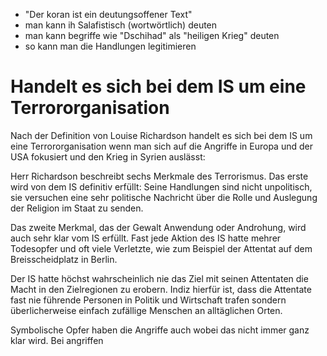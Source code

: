 + "Der koran ist ein deutungsoffener Text"
+ man kann ih Salafistisch (wortwörtlich) deuten
+ man kann begriffe wie "Dschihad" als "heiligen Krieg" deuten
+ so kann man die Handlungen legitimieren
# Handelt es sich bei dem IS um eine Terrororganisation
Nach der Definition von Louise Richardson handelt es sich bei dem IS um eine Terrororganisation wenn man sich auf die Angriffe in Europa und der USA fokusiert und den Krieg in Syrien auslässt:

Herr Richardson beschreibt sechs Merkmale des Terrorismus. Das erste wird von dem IS definitiv erfüllt: Seine Handlungen sind nicht unpolitisch, sie versuchen eine sehr politische Nachricht über die Rolle und Auslegung der Religion im Staat zu senden.

Das zweite Merkmal, das der Gewalt Anwendung oder Androhung, wird auch sehr klar vom IS erfüllt. Fast jede Aktion des IS hatte mehrer Todesopfer und oft viele Verletzte, wie zum Beispiel der Attentat auf dem Breisscheidplatz in Berlin.

Der IS hatte höchst wahrscheinlich nie das Ziel mit seinen Attentaten die Macht in den Zielregionen zu erobern. Indiz hierfür ist, dass die Attentate fast nie führende Personen in Politik und Wirtschaft trafen sondern überlicherweise einfach zufällige Menschen an alltäglichen Orten.

Symbolische Opfer haben die Angriffe auch wobei das nicht immer ganz klar wird. Bei angriffen



